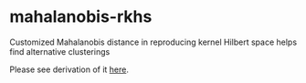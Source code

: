 # mahalanobis-rkhs
Customized Mahalanobis distance in reproducing kernel Hilbert space helps find alternative clusterings

Please see derivation of it [here](https://lshh125.github.io/mahalanobis-rkhs/Generalized%20Mahalanobis%20Distance%20in%20Reproducing%20Kernel%20Hilbert%20Space.pdf).
